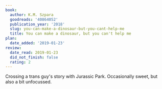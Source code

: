 ```yaml
---
book:
  author: K.M. Szpara
  goodreads: '40864052'
  publication_year: '2018'
  slug: you-can-make-a-dinosaur-but-you-cant-help-me
  title: You can make a dinosaur, but you can't help me
plan:
  date_added: '2019-01-23'
review:
  date_read: 2019-01-23
  did_not_finish: false
  rating: 2
---
```


Crossing a trans guy's story with Jurassic Park. Occasionally sweet, but also a bit unfocussed.

